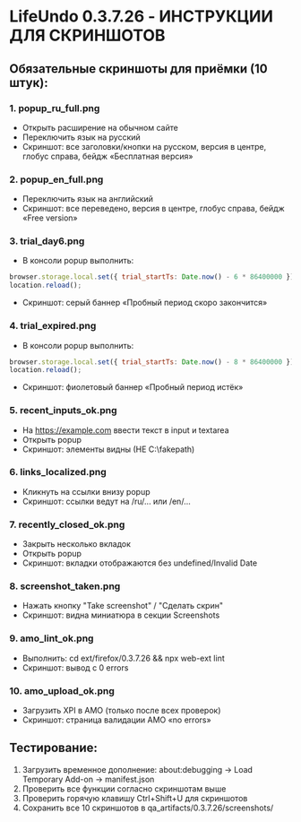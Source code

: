 # LifeUndo 0.3.7.26 - ИНСТРУКЦИИ ДЛЯ СКРИНШОТОВ

## Обязательные скриншоты для приёмки (10 штук):

### 1. popup_ru_full.png
- Открыть расширение на обычном сайте
- Переключить язык на русский
- Скриншот: все заголовки/кнопки на русском, версия в центре, глобус справа, бейдж «Бесплатная версия»

### 2. popup_en_full.png  
- Переключить язык на английский
- Скриншот: все переведено, версия в центре, глобус справа, бейдж «Free version»

### 3. trial_day6.png
- В консоли popup выполнить:
```javascript
browser.storage.local.set({ trial_startTs: Date.now() - 6 * 86400000 });
location.reload();
```
- Скриншот: серый баннер «Пробный период скоро закончится»

### 4. trial_expired.png
- В консоли popup выполнить:
```javascript
browser.storage.local.set({ trial_startTs: Date.now() - 8 * 86400000 });
location.reload();
```
- Скриншот: фиолетовый баннер «Пробный период истёк»

### 5. recent_inputs_ok.png
- На https://example.com ввести текст в input и textarea
- Открыть popup
- Скриншот: элементы видны (НЕ C:\fakepath)

### 6. links_localized.png
- Кликнуть на ссылки внизу popup
- Скриншот: ссылки ведут на /ru/... или /en/...

### 7. recently_closed_ok.png
- Закрыть несколько вкладок
- Открыть popup
- Скриншот: вкладки отображаются без undefined/Invalid Date

### 8. screenshot_taken.png
- Нажать кнопку "Take screenshot" / "Сделать скрин"
- Скриншот: видна миниатюра в секции Screenshots

### 9. amo_lint_ok.png
- Выполнить: cd ext/firefox/0.3.7.26 && npx web-ext lint
- Скриншот: вывод с 0 errors

### 10. amo_upload_ok.png
- Загрузить XPI в AMO (только после всех проверок)
- Скриншот: страница валидации AMO «no errors»

## Тестирование:

1. Загрузить временное дополнение: about:debugging → Load Temporary Add-on → manifest.json
2. Проверить все функции согласно скриншотам выше
3. Проверить горячую клавишу Ctrl+Shift+U для скриншотов
4. Сохранить все 10 скриншотов в qa_artifacts/0.3.7.26/screenshots/
